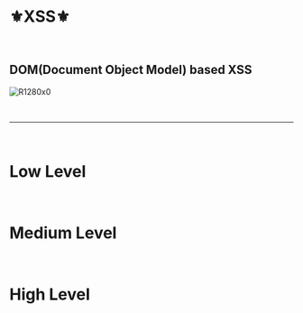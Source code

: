 # ⚜️XSS⚜️

<br>

## DOM(Document Object Model) based XSS

![R1280x0](https://user-images.githubusercontent.com/86994067/126744671-1d6141b6-ff6a-4b26-bbf1-c0ea5493005b.png)



<br>

---

<br>

# Low Level



<br>

# Medium Level



<br>

# High Level







